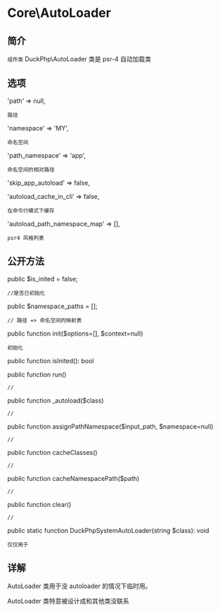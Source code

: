 # Core\AutoLoader

## 简介
`组件类` DuckPhp\AutoLoader 类是 psr-4 自动加载类

## 选项
'path' => null,

    路径
'namespace' => 'MY',

    命名空间
'path_namespace' => 'app',

    命名空间的相对路径
'skip_app_autoload' => false,

'autoload_cache_in_cli' => false,
    
    在命令行模式下缓存
'autoload_path_namespace_map' => [],

    psr4 风格列表
## 公开方法
public $is_inited = false;

    //是否已初始化
public $namespace_paths = [];

    // 路径 => 命名空间的映射表
public function init($options=[], $context=null)

    初始化
public function isInited(): bool

    
public function run()

    //
public function _autoload($class)

    //
public function assignPathNamespace($input_path, $namespace=null)

    //
public function cacheClasses()

    //
public function cacheNamespacePath($path)

    //
public function clear()

    //
public static function DuckPhpSystemAutoLoader(string $class): void

    仅仅用于
## 详解

AutoLoader 类用于没 autoloader 的情况下临时用。

AutoLoader 类特意被设计成和其他类没联系
